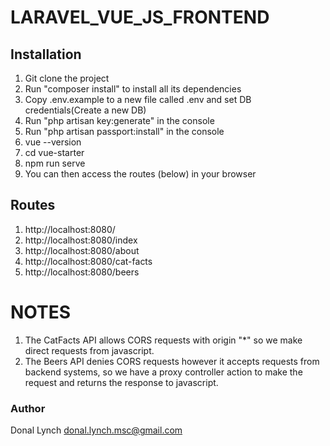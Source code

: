 # LARAVEL_VUE_JS_FRONTEND

## Installation

1. Git clone the project
2. Run "composer install" to install all its dependencies
3. Copy .env.example to a new file called .env and set DB credentials(Create a new DB)
4. Run "php artisan key:generate" in the console
5. Run "php artisan passport:install" in the console
6. vue --version
7. cd vue-starter
8. npm run serve
9. You can then access the routes (below) in your browser

## Routes

1. http://localhost:8080/
2. http://localhost:8080/index
3. http://localhost:8080/about
4. http://localhost:8080/cat-facts
5. http://localhost:8080/beers

# NOTES

1. The CatFacts API allows CORS requests with origin "*" so we make direct requests from javascript.
2. The Beers API denies CORS requests however it accepts requests from backend systems, so we have a proxy controller action to make the request and returns the response to javascript.

### Author

Donal Lynch donal.lynch.msc@gmail.com